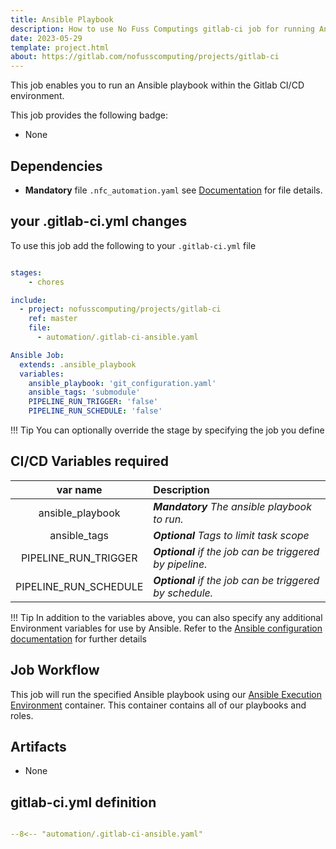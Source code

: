 ```yaml
---
title: Ansible Playbook
description: How to use No Fuss Computings gitlab-ci job for running Ansible Playbooks
date: 2023-05-29
template: project.html
about: https://gitlab.com/nofusscomputing/projects/gitlab-ci
---
```


This job enables you to run an Ansible playbook within the Gitlab CI/CD environment.


This job provides the following badge:

- None


## Dependencies

- **Mandatory** file `.nfc_automation.yaml` see [Documentation](../git_configuration/submodule/) for file details. 


## your .gitlab-ci.yml changes

To use this job add the following to your `.gitlab-ci.yml` file

``` yaml

stages:
    - chores

include:
  - project: nofusscomputing/projects/gitlab-ci
    ref: master
    file:
      - automation/.gitlab-ci-ansible.yaml

Ansible Job:
  extends: .ansible_playbook
  variables:
    ansible_playbook: 'git_configuration.yaml'
    ansible_tags: 'submodule'
    PIPELINE_RUN_TRIGGER: 'false'
    PIPELINE_RUN_SCHEDULE: 'false'

```

!!! Tip
    You can optionally override the stage by specifying the job you define


## CI/CD Variables required

| var name | Description |
|:----:|:----|
| ansible_playbook | ***Mandatory** The ansible playbook to run.* |
| ansible_tags | ***Optional** Tags to limit task scope* |
| PIPELINE_RUN_TRIGGER | ***Optional** if the job can be triggered by pipeline.* |
| PIPELINE_RUN_SCHEDULE | ***Optional** if the job can be triggered by schedule.* |

!!! Tip
    In addition to the variables above, you can also specify any additional Environment variables for use by Ansible. Refer to the [Ansible configuration documentation](https://docs.ansible.com/ansible/latest/reference_appendices/config.html#common-options) for further details


## Job Workflow

This job will run the specified Ansible playbook using our [Ansible Execution Environment](../execution_environment) container. This container contains all of our playbooks and roles.


## Artifacts

- None


## gitlab-ci.yml definition

``` yaml title=".gitlab-ci.yml" linenums="1"

--8<-- "automation/.gitlab-ci-ansible.yaml"

```
